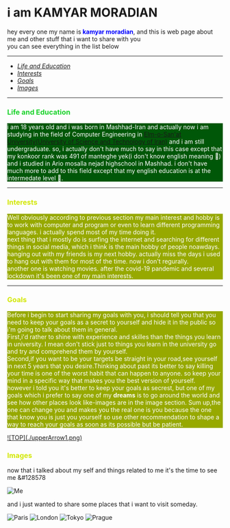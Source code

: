 <h1 id = "beginning">i am KAMYAR MORADIAN</h1>

<p>hey every one my name is<span style="color : blue"><b> kamyar moradian</b></span>, and this is web page about me and other stuff that i want to share with you<br>
   you can see everything in the list below</p>
 
 ---
 
+ <a href = "#Edu"><i>Life and Education</i></a> 
+ <a href = "#Interest"><i>Interests</i></a>
+ <a href = "#Goals"><i>Goals</i></a>
+ <a href = "#Images"><i>Images</i></a>

---

### <span style = "color : #1BD22B">Life and Education</span>
<p style = "background-color : #005708; color : white" id = "Edu">
    i am 18 years old and i was born in Mashhad-Iran and actually now i am studying in the field of Computer Engineering in <a href = "http://www.iust.ac.ir/en" title = "URL of My Uni WebSite">Elm-o-San'at University(University of Science and Technology of Iran)</a> and i am still undergraduate. so, i actually don't have much to say in this case except that my konkoor rank was 491 of manteghe yek(i don't know english meaning &#128578) and i studied in Ario mosalla nejad highschool in Mashhad.
    i don't have much more to add to this field except that my english education is at the intermedate level &#128578.</p>

---
### <span style = " color : #D2E704">Interests</span>
<p style = "background-color : #97A900; color : white" id = "Interest">
    Well obviously according to previous section my main interest and hobby is to work with computer and program or even to learn different programming languages. i actually spend most of my time doing it.<br>
    next thing that i mostly do is surfing the internet and searching for different things in social media, which i think is the main hobby of people noawdays.<br>
    hanging out with my friends is my next hobby. actually miss the days i used to hang out with them for most of the time. now i don't regurally.<br>
    another one is watching movies. after the covid-19 pandemic and several lockdown it's been one of my main interests.
</p>

---

### <span style = " color : #D2E704">Goals</span>
<p style = "background-color : #97A900; color : white" id = "Goals">
   Before i begin to start sharing my goals with you, i should tell you that you need to keep your goals as a secret to yourself and hide it in the public so i'm going to talk about them in general.<br>
First,i'd rather to shine with experience and skilles than the things you learn in university. I mean don't stick just to things you learn in the university go and try and comprehend them by yourself.<br>
Second,if you want to be your targets be straight in your road,see yourself in next 5 years that you desire.Thinking about past its better to say killing your time is one of the worst habit that can happen to anyone. so keep your mind in a specific way that makes you the best version of yourself.<br>
however i told you it's better to keep your goals as secrest, but one of my goals which i prefer to say one of my <b>dreams</b> is to go around the world and see how other places look like-images are in the image section.
Sum up,the one can change you and makes you the real one is you because the one that know you is just you yourself so use other recommendation to shape a way to reach your goals as soon as its possible but be patient.
</p>
<a href = "#beginning"> ![TOP](./upperArrow1.png) </a>

### <span style = " color : #D2E704" id = "Images">Images</span>

now that i talked about my self and things related to me it's the time to see me &#128578

![Me](IMG-20201101-WA0017.jpg"Me")             

and i just wanted to share some places that i want to visit someday.

![Paris](https://images.adsttc.com/media/images/5d44/14fa/284d/d1fd/3a00/003d/large_jpg/eiffel-tower-in-paris-151-medium.jpg?1564742900"Paris")
![London](https://wallpapercave.com/wp/wp3369590.jpg"London")
![Tokyo](https://stillmedab.olympic.org/media/Images/OlympicOrg/News/2020/03/24/2020-03-24-tokyo-thumbnail-01.jpg?interpolation=lanczos-none&resize=*:*"Tokyo")
![Prague](https://wallpapercave.com/wp/wp1871255.jpg"Prague")

